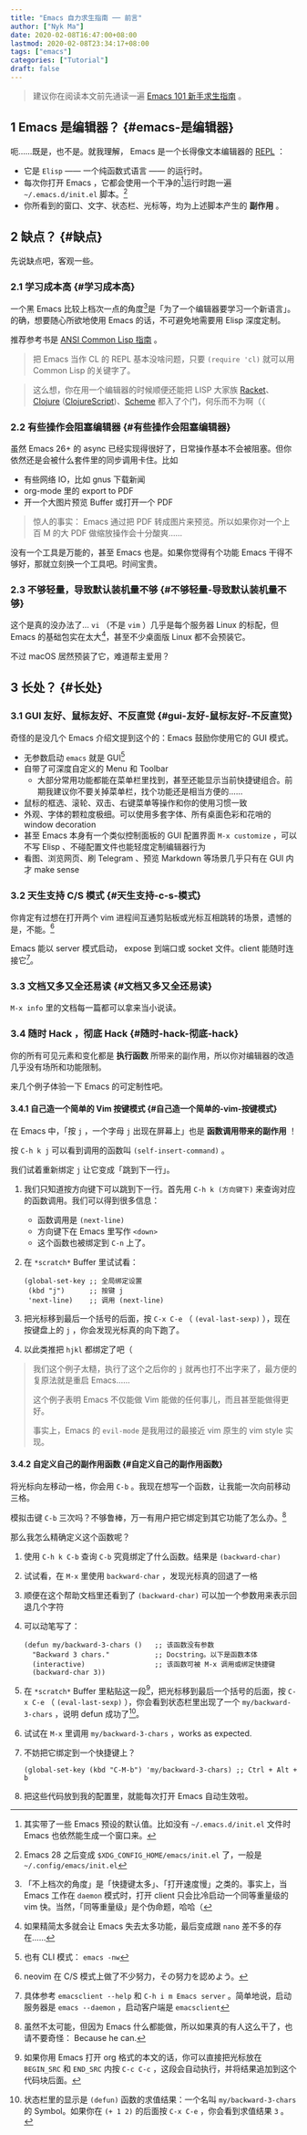 ```yaml
---
title: "Emacs 自力求生指南 ── 前言"
author: ["Nyk Ma"]
date: 2020-02-08T16:47:00+08:00
lastmod: 2020-02-08T23:34:17+08:00
tags: ["emacs"]
categories: ["Tutorial"]
draft: false
---
```


> 建议你在阅读本文前先通读一遍 [Emacs 101 新手求生指南](https://github.com/emacs-tw/emacs-101-beginner-survival-guide) 。


## <span class="section-num">1</span> Emacs 是编辑器？ {#emacs-是编辑器}

呃……既是，也不是。就我理解， Emacs 是一个长得像文本编辑器的 [REPL](https://zh.wikipedia.org/wiki/REPL) ：

-   它是 `Elisp` —— 一个纯函数式语言 —— 的运行时。
-   每次你打开 Emacs ，它都会使用一个干净的[^fn:1]运行时跑一遍 `~/.emacs.d/init.el` 脚本。[^fn:2]
-   你所看到的窗口、文字、状态栏、光标等，均为上述脚本产生的 **副作用** 。


## <span class="section-num">2</span> 缺点？ {#缺点}

先说缺点吧，客观一些。


### <span class="section-num">2.1</span> 学习成本高 {#学习成本高}

一个黑 Emacs 比较上档次一点的角度[^fn:3]是「为了一个编辑器要学习一个新语言」。的确，想要随心所欲地使用 Emacs 的话，不可避免地需要用 Elisp 深度定制。

推荐参考书是 [ANSI Common Lisp 指南](http://acl.readthedocs.io/en/latest/index.html) 。

> 把 Emacs 当作 CL 的 REPL 基本没啥问题，只要 `(require 'cl)` 就可以用 Common Lisp 的关键字了。

<!--quoteend-->

> 这么想，你在用一个编辑器的时候顺便还能把 LISP 大家族 [Racket](https://racket-lang.org/)、[Clojure](https://clojure.org/) ([ClojureScript](https://clojurescript.org/index))、[Scheme](http://schemers.org/) 都入了个门，何乐而不为啊（（


### <span class="section-num">2.2</span> 有些操作会阻塞编辑器 {#有些操作会阻塞编辑器}

虽然 Emacs 26+ 的 async 已经实现得很好了，日常操作基本不会被阻塞。但你依然还是会被什么套件里的同步调用卡住。比如

-   有些网络 IO，比如 gnus 下载新闻
-   org-mode 里的 export to PDF
-   开一个大图片预览 Buffer 或打开一个 PDF

> 惊人的事实： Emacs 通过把 PDF 转成图片来预览。所以如果你对一个上百 M 的大 PDF 做缩放操作会十分酸爽……

没有一个工具是万能的，甚至 Emacs 也是。如果你觉得有个功能 Emacs 干得不够好，那就立刻换一个工具吧。时间宝贵。


### <span class="section-num">2.3</span> 不够轻量，导致默认装机量不够 {#不够轻量-导致默认装机量不够}

这个是真的没办法了… `vi` （不是 `vim` ）几乎是每个服务器 Linux 的标配，但 Emacs 的基础包实在太大[^fn:4]，甚至不少桌面版 Linux 都不会预装它。

不过 macOS 居然预装了它，难道帮主爱用？


## <span class="section-num">3</span> 长处？ {#长处}


### <span class="section-num">3.1</span> GUI 友好、鼠标友好、不反直觉 {#gui-友好-鼠标友好-不反直觉}

奇怪的是没几个 Emacs 介绍文提到这个的：Emacs 鼓励你使用它的 GUI 模式。

-   无参数启动 `emacs` 就是 GUI[^fn:5]
-   自带了可深度自定义的 Menu 和 Toolbar
    -   大部分常用功能都能在菜单栏里找到，甚至还能显示当前快捷键组合。前期我建议你不要关掉菜单栏，找个功能还是相当方便的……
-   鼠标的框选、滚轮、双击、右键菜单等操作和你的使用习惯一致
-   外观、字体的颗粒度极细。可以使用多套字体、所有桌面色彩和花哨的 window decoration
-   甚至 Emacs 本身有一个类似控制面板的 GUI 配置界面 `M-x customize` ，可以不写 Elisp 、不碰配置文件也能轻度定制编辑器行为
-   看图、浏览网页、刷 Telegram 、预览 Markdown 等场景几乎只有在 GUI 内才 make sense


### <span class="section-num">3.2</span> 天生支持 C/S 模式 {#天生支持-c-s-模式}

你肯定有过想在打开两个 vim 进程间互通剪贴板或光标互相跳转的场景，遗憾的是，不能。[^fn:6]

Emacs 能以 server 模式启动， expose 到端口或 socket 文件。client 能随时连接它[^fn:7]。


### <span class="section-num">3.3</span> 文档又多又全还易读 {#文档又多又全还易读}

`M-x info` 里的文档每一篇都可以拿来当小说读。


### <span class="section-num">3.4</span> 随时 Hack ，彻底 Hack {#随时-hack-彻底-hack}

你的所有可见元素和变化都是 **执行函数** 所带来的副作用，所以你对编辑器的改造几乎没有场所和功能限制。

来几个例子体验一下 Emacs 的可定制性吧。


#### <span class="section-num">3.4.1</span> 自己造一个简单的 Vim 按键模式 {#自己造一个简单的-vim-按键模式}

在 Emacs 中，「按 `j` ，一个字母 `j` 出现在屏幕上」也是 **函数调用带来的副作用** ！

按 `C-h k j` 可以看到调用的函数叫 `(self-insert-command)` 。

我们试着重新绑定 `j` 让它变成「跳到下一行」。

1.  我们只知道按方向键下可以跳到下一行。首先用 `C-h k (方向键下)` 来查询对应的函数调用。我们可以得到很多信息：
    -   函数调用是 `(next-line)`
    -   方向键下在 Emacs 里写作 `<down>`
    -   这个函数也被绑定到 `C-n` 上了。
2.  在 `*scratch*` Buffer 里试试看：

    ```elisp
    (global-set-key ;; 全局绑定设置
     (kbd "j")      ;; 按键 j
     'next-line)    ;; 调用 (next-line)
    ```
3.  把光标移到最后一个括号的后面，按 `C-x C-e` （ `(eval-last-sexp)` ），现在按键盘上的 `j` ，你会发现光标真的向下跑了。
4.  以此类推把 `hjkl` 都绑定了吧（

> 我们这个例子太糙，执行了这个之后你的 `j` 就再也打不出字来了，最方便的复原法就是重启 Emacs……
>
> 这个例子表明 Emacs 不仅能做 Vim 能做的任何事儿，而且甚至能做得更好。
>
> 事实上，Emacs 的 `evil-mode` 是我用过的最接近 vim 原生的 vim style 实现。


#### <span class="section-num">3.4.2</span> 自定义自己的副作用函数 {#自定义自己的副作用函数}

将光标向左移动一格，你会用 `C-b` 。我现在想写一个函数，让我能一次向前移动三格。

模拟击键 `C-b` 三次吗？不够鲁棒，万一有用户把它绑定到其它功能了怎么办。[^fn:8]

那么我怎么精确定义这个函数呢？

1.  使用 `C-h k C-b` 查询 `C-b` 究竟绑定了什么函数。结果是 `(backward-char)`
2.  试试看，在 `M-x` 里使用 `backward-char` ，发现光标真的回退了一格
3.  顺便在这个帮助文档里还看到了 `(backward-char)` 可以加一个参数用来表示回退几个字符
4.  可以动笔写了：

    ```elisp
    (defun my/backward-3-chars ()   ;; 该函数没有参数
      "Backward 3 chars."           ;; Docstring。以下是函数本体
      (interactive)                 ;; 该函数可被 M-x 调用或绑定快捷键
      (backward-char 3))
    ```
5.  在 `*scratch*` Buffer 里粘贴这一段[^fn:9]，把光标移到最后一个括号的后面，按 `C-x C-e` （ `(eval-last-sexp)` ），你会看到状态栏里出现了一个 `my/backward-3-chars` ，说明 defun 成功了[^fn:10]。
6.  试试在 `M-x` 里调用 `my/backward-3-chars` ，works as expected.
7.  不妨把它绑定到一个快捷键上？

    ```elisp
    (global-set-key (kbd "C-M-b") 'my/backward-3-chars) ;; Ctrl + Alt + b
    ```
8.  把这些代码放到我的配置里，就能每次打开 Emacs 自动生效啦。

[^fn:1]: 其实带了一些 Emacs 预设的默认值。比如没有 `~/.emacs.d/init.el` 文件时 Emacs 也依然能生成一个窗口来。
[^fn:2]: Emacs 28 之后变成 `$XDG_CONFIG_HOME/emacs/init.el` 了，一般是 `~/.config/emacs/init.el`
[^fn:3]: 「不上档次的角度」是「快捷键太多」、「打开速度慢」之类的。事实上，当 Emacs 工作在 `daemon` 模式时，打开 client 只会比冷启动一个同等重量级的 vim 快。当然，「同等重量级」是个伪命题，哈哈（
[^fn:4]: 如果精简太多就会让 Emacs 失去太多功能，最后变成跟 `nano` 差不多的存在……
[^fn:5]: 也有 CLI 模式： `emacs -nw`
[^fn:6]: neovim 在 C/S 模式上做了不少努力，その努力を認めよう。
[^fn:7]: 具体参考 `emacsclient --help` 和 `C-h i m Emacs server` 。简单地说，启动服务器是 `emacs --daemon` ，启动客户端是 `emacsclient`
[^fn:8]: 虽然不太可能，但因为 Emacs 什么都能做，所以如果真的有人这么干了，也请不要奇怪： Because he can.
[^fn:9]: 如果你用 Emacs 打开 org 格式的本文的话，你可以直接把光标放在 `BEGIN_SRC` 和 `END_SRC` 内按 `C-c C-c` ，这段会自动执行，并将结果追加到这个代码块后面。
[^fn:10]: 状态栏里的显示是 `(defun)` 函数的求值结果：一个名叫 `my/backward-3-chars` 的 Symbol。如果你在 `(+ 1 2)` 的后面按 `C-x C-e` ，你会看到求值结果 `3` 。
